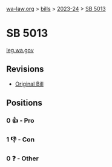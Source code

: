 [wa-law.org](/) > [bills](/bills/) > [2023-24](/bills/2023-24) > [SB 5013](/bills/2023-24/sb/5013/)

# SB 5013
[leg.wa.gov](https://app.leg.wa.gov/billsummary?BillNumber=5013&Year=2023&Initiative=false)

## Revisions
* [Original Bill](1/)

## Positions
### 0 👍 - Pro

### 1 👎 - Con

### 0 ❓ - Other
